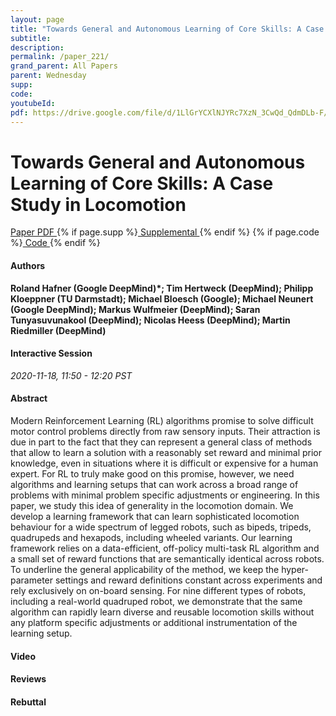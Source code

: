 ```yaml
---
layout: page
title: "Towards General and Autonomous Learning of Core Skills: A Case Study in Locomotion"
subtitle: 
description:
permalink: /paper_221/
grand_parent: All Papers
parent: Wednesday
supp: 
code: 
youtubeId: 
pdf: https://drive.google.com/file/d/1LlGrYCXlNJYRc7XzN_3CwQd_QdmDLb-F/view
---
```


# Towards General and Autonomous Learning of Core Skills: A Case Study in Locomotion

<a href="https://drive.google.com/file/d/1LlGrYCXlNJYRc7XzN_3CwQd_QdmDLb-F/view" target="_blank" rel="noopener noreferrer" class="btn btn-blue"><i class="fa fa-file-text-o" aria-hidden="true"></i> Paper PDF </a> {% if page.supp %}<a href="" target="_blank" rel="noopener noreferrer" class="btn btn-green"><i class="fa fa-file-text-o" aria-hidden="true"></i> Supplemental </a>{% endif %} {% if page.code %}<a href="" target="_blank" rel="noopener noreferrer" class="btn btn-green"><i class="fa fa-github" aria-hidden="true"></i> Code </a>{% endif %} 

#### Authors
**Roland Hafner (Google DeepMind)*; Tim Hertweck (DeepMind); Philipp Kloeppner (TU Darmstadt); Michael Bloesch (Google); Michael Neunert (Google DeepMind); Markus Wulfmeier (DeepMind); Saran  Tunyasuvunakool (DeepMind); Nicolas Heess (DeepMind); Martin Riedmiller (DeepMind)**

#### Interactive Session
*2020-11-18, 11:50 - 12:20 PST*

#### Abstract
Modern Reinforcement Learning (RL) algorithms promise to solve difficult motor control problems directly from raw sensory inputs. Their attraction is due in part to the fact that they can represent a general class of methods that allow to learn a solution with a reasonably set reward and minimal prior knowledge, even in situations where it is difficult or expensive for a human expert. For RL to truly make good on this promise, however, we need algorithms and learning setups that can work across a broad range of problems with minimal problem specific adjustments or engineering. In this paper, we study this idea of generality in the locomotion domain. We develop a learning framework that can learn sophisticated locomotion behaviour for a wide spectrum of legged robots, such as bipeds, tripeds, quadrupeds and hexapods, including wheeled variants.
Our learning framework relies on a data-efficient, off-policy multi-task RL algorithm and a small set of reward functions that are semantically identical across robots.
To underline the general applicability of the method, we keep the hyper-parameter settings and reward definitions constant across experiments and rely exclusively on on-board sensing. For nine different types of robots, including a real-world quadruped robot, we demonstrate that the same algorithm can rapidly learn diverse and reusable locomotion skills without any platform specific adjustments or additional instrumentation of the learning setup.

#### Video 

#### Reviews

#### Rebuttal

